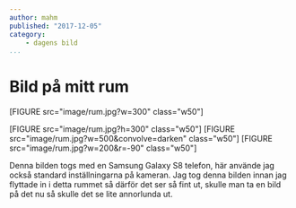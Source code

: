 ```yaml
---
author: mahm
published: "2017-12-05"
category:
    - dagens bild
...
```


Bild på mitt rum
===================

[FIGURE src="image/rum.jpg?w=300" class="w50"]

<!--more-->

[FIGURE src="image/rum.jpg?h=300" class="w50"]
[FIGURE src="image/rum.jpg?w=500&convolve=darken" class="w50"]
[FIGURE src="image/rum.jpg?w=200&r=-90" class="w50"]

<p>Denna bilden togs med en Samsung Galaxy S8 telefon, här använde jag också standard inställningarna på kameran. Jag tog denna bilden innan jag flyttade in i detta rummet så därför det ser så fint ut, skulle man ta en bild på det nu så skulle det se lite annorlunda ut.</p>
